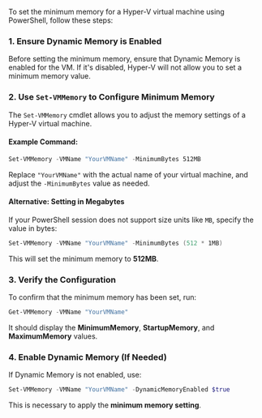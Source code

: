 To set the minimum memory for a Hyper-V virtual machine using PowerShell, follow these steps:

### **1. Ensure Dynamic Memory is Enabled**
Before setting the minimum memory, ensure that Dynamic Memory is enabled for the VM. If it's disabled, Hyper-V will not allow you to set a minimum memory value.

### **2. Use `Set-VMMemory` to Configure Minimum Memory**
The `Set-VMMemory` cmdlet allows you to adjust the memory settings of a Hyper-V virtual machine.

#### **Example Command:**
```powershell
Set-VMMemory -VMName "YourVMName" -MinimumBytes 512MB
```
Replace `"YourVMName"` with the actual name of your virtual machine, and adjust the `-MinimumBytes` value as needed.

#### **Alternative: Setting in Megabytes**
If your PowerShell session does not support size units like `MB`, specify the value in bytes:
```powershell
Set-VMMemory -VMName "YourVMName" -MinimumBytes (512 * 1MB)
```
This will set the minimum memory to **512MB**.

### **3. Verify the Configuration**
To confirm that the minimum memory has been set, run:
```powershell
Get-VMMemory -VMName "YourVMName"
```
It should display the **MinimumMemory**, **StartupMemory**, and **MaximumMemory** values.

### **4. Enable Dynamic Memory (If Needed)**
If Dynamic Memory is not enabled, use:
```powershell
Set-VMMemory -VMName "YourVMName" -DynamicMemoryEnabled $true
```
This is necessary to apply the **minimum memory setting**.
